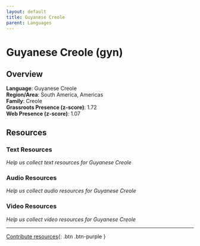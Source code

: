 ```yaml
---
layout: default
title: Guyanese Creole
parent: Languages
---
```


# Guyanese Creole (gyn)

## Overview

**Language**: Guyanese Creole  
**Region/Area**: South America, Americas  
**Family**: Creole  
**Grassroots Presence (z-score)**: 1.72  
**Web Presence (z-score)**: 1.07  

## Resources

### Text Resources
*Help us collect text resources for Guyanese Creole*

### Audio Resources
*Help us collect audio resources for Guyanese Creole*

### Video Resources
*Help us collect video resources for Guyanese Creole*

---

[Contribute resources](https://forms.office.com/e/1SfLJx3u1r){: .btn .btn-purple }
